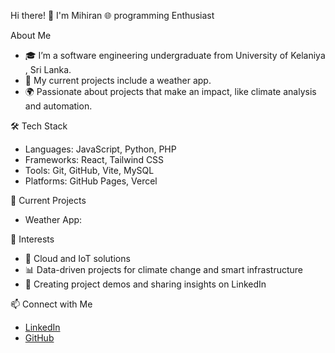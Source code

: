 Hi there! 👋 I'm Mihiran
 🌐 programming Enthusiast

 About Me
- 🎓 I’m a software engineering undergraduate from University of Kelaniya , Sri Lanka.
- 🔧 My current projects include a weather app.
- 🌍 Passionate about projects that make an impact, like climate analysis and automation.

 🛠 Tech Stack
- Languages: JavaScript, Python, PHP
- Frameworks: React, Tailwind CSS
- Tools: Git, GitHub, Vite, MySQL
- Platforms: GitHub Pages, Vercel

 🚀 Current Projects
- Weather App: 
  

 🌱 Interests
- 📡 Cloud and IoT solutions
- 📊 Data-driven projects for climate change and smart infrastructure
- 🎥 Creating project demos and sharing insights on LinkedIn

 📫 Connect with Me
- [LinkedIn](www.linkedin.com/in/sandarumuok17)
- [GitHub](https://github.com/SandaruUok)

